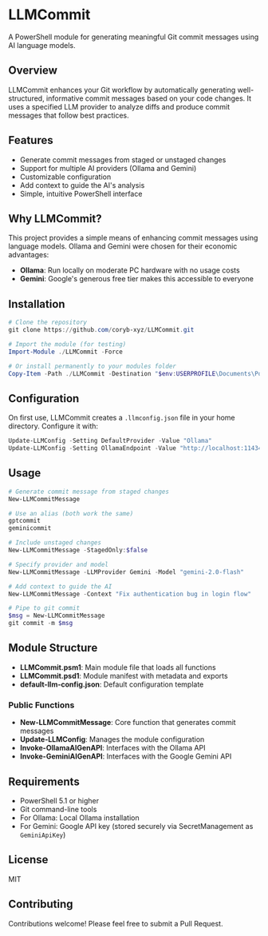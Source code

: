 # LLMCommit

A PowerShell module for generating meaningful Git commit messages using AI language models.

## Overview

LLMCommit enhances your Git workflow by automatically generating well-structured, informative commit messages based on your code changes. It uses a specified LLM provider to analyze diffs and produce commit messages that follow best practices.

## Features

- Generate commit messages from staged or unstaged changes
- Support for multiple AI providers (Ollama and Gemini)
- Customizable configuration
- Add context to guide the AI's analysis
- Simple, intuitive PowerShell interface

## Why LLMCommit?

This project provides a simple means of enhancing commit messages using language models. Ollama and Gemini were chosen for their economic advantages:

- **Ollama**: Run locally on moderate PC hardware with no usage costs
- **Gemini**: Google's generous free tier makes this accessible to everyone

## Installation

```powershell
# Clone the repository
git clone https://github.com/coryb-xyz/LLMCommit.git

# Import the module (for testing)
Import-Module ./LLMCommit -Force

# Or install permanently to your modules folder
Copy-Item -Path ./LLMCommit -Destination "$env:USERPROFILE\Documents\PowerShell\Modules\" -Recurse
```

## Configuration

On first use, LLMCommit creates a `.llmconfig.json` file in your home directory. Configure it with:

```powershell
Update-LLMConfig -Setting DefaultProvider -Value "Ollama"
Update-LLMConfig -Setting OllamaEndpoint -Value "http://localhost:11434/api/chat"
```

## Usage

```powershell
# Generate commit message from staged changes
New-LLMCommitMessage

# Use an alias (both work the same)
gptcommit
geminicommit

# Include unstaged changes
New-LLMCommitMessage -StagedOnly:$false

# Specify provider and model
New-LLMCommitMessage -LLMProvider Gemini -Model "gemini-2.0-flash"

# Add context to guide the AI
New-LLMCommitMessage -Context "Fix authentication bug in login flow"

# Pipe to git commit
$msg = New-LLMCommitMessage
git commit -m $msg
```

## Module Structure

- **LLMCommit.psm1**: Main module file that loads all functions
- **LLMCommit.psd1**: Module manifest with metadata and exports
- **default-llm-config.json**: Default configuration template

### Public Functions

- **New-LLMCommitMessage**: Core function that generates commit messages
- **Update-LLMConfig**: Manages the module configuration
- **Invoke-OllamaAIGenAPI**: Interfaces with the Ollama API
- **Invoke-GeminiAIGenAPI**: Interfaces with the Google Gemini API

## Requirements

- PowerShell 5.1 or higher
- Git command-line tools
- For Ollama: Local Ollama installation
- For Gemini: Google API key (stored securely via SecretManagement as `GeminiApiKey`)

## License

MIT

## Contributing

Contributions welcome! Please feel free to submit a Pull Request.